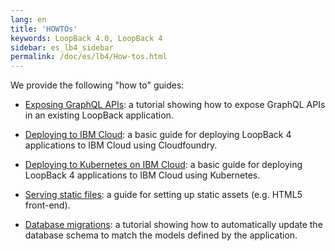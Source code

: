 ```yaml
---
lang: en
title: 'HOWTOs'
keywords: LoopBack 4.0, LoopBack 4
sidebar: es_lb4_sidebar
permalink: /doc/es/lb4/How-tos.html
---
```


We provide the following "how to" guides:

- [Exposing GraphQL APIs](exposing-graphql-apis.md): a tutorial showing how to
  expose GraphQL APIs in an existing LoopBack application.

- [Deploying to IBM Cloud](Deploying-to-IBM-Cloud.md): a basic guide for
  deploying LoopBack 4 applications to IBM Cloud using Cloudfoundry.

- [Deploying to Kubernetes on IBM Cloud](Deploying_to_ibm_cloud_kubernetes.md):
  a basic guide for deploying LoopBack 4 applications to IBM Cloud using
  Kubernetes.

- [Serving static files](Serving-static-files.md): a guide for setting up static
  assets (e.g. HTML5 front-end).

- [Database migrations](Database-migrations.md): a tutorial showing how to
  automatically update the database schema to match the models defined by the
  application.
